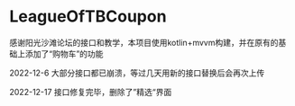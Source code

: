 # LeagueOfTBCoupon
感谢阳光沙滩论坛的接口和教学，本项目使用kotlin+mvvm构建，并在原有的基础上添加了“购物车”的功能


2022-12-6 大部分接口都已崩溃，等过几天用新的接口替换后会再次上传

2022-12-17 接口修复完毕，删除了”精选“界面
